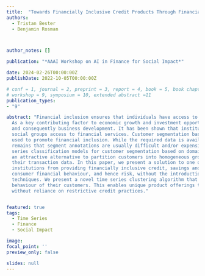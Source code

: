 ```yaml
---
title:  "Towards Financially Inclusive Credit Products Through Financial Time Series Clustering"
authors:
  - Tristan Bester
  - Benjamin Rosman



author_notes: []

publication: "*AAAI Workshop on AI in Finance for Social Impact*"

date: 2024-02-26T00:00:00Z
publishDate: 2022-10-05T00:00:00Z

# conf = 1, journal = 2, preprint = 3, report = 4, book = 5, book chapter = 6, thesis = 7, patent = 8
# workshop = 9, symposium = 10, extended abstract =11
publication_types:
- "9"

abstract: "Financial inclusion ensures that individuals have access to financial products and services that meet their needs. 
  As a key contributing factor to economic growth and investment opportunity, financial inclusion increases consumer spending
  and consequently business development. It has been shown that institutions are more profitable when they provide marginalised 
  social groups access to financial services. Customer segmentation based on consumer transaction data is a well-known strategy
  used to promote financial inclusion. While the required data is available to modern institutions, the challenge
  remains that segment annotations are usually difficult and/or expensive to obtain. This prevents the usage of time
  series classification models for customer segmentation based on domain expert knowledge. As a result, clustering is 
  an attractive alternative to partition customers into homogeneous groups based on the spending behaviour encoded within
  their transaction data. In this paper, we present a solution to one of the key challenges preventing modern financial
  institutions from providing financially inclusive credit, savings and insurance products: the inability to understand
  consumer financial behaviour, and hence risk, without the introduction of restrictive conventional credit scoring 
  techniques. We present a novel time series clustering algorithm that allows institutions to understand the financial
  behaviour of their customers. This enables unique product offerings to be provided based on the needs of the customer, 
  without reliance on restrictive credit practices."


featured: true
tags:
  - Time Series
  - Finance
  - Social Impact

image:
focal_point: ''
preview_only: false

slides: null
---
```

